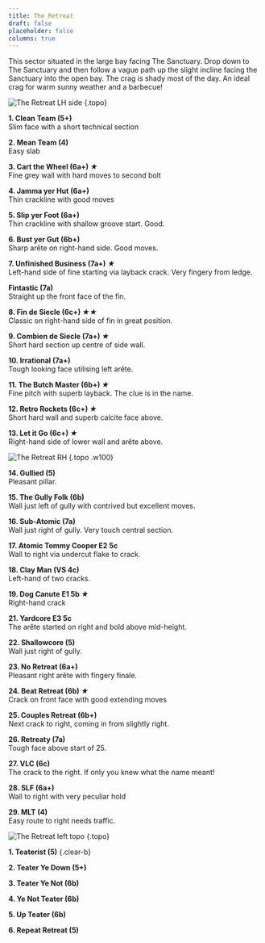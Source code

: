 ```yaml
---
title: The Retreat
draft: false
placeholder: false
columns: true
---
```


This sector situated in the large bay facing The Sanctuary. Drop down to The Sanctuary and then follow a vague path up the slight incline facing the Sanctuary into the open bay. The crag is shady most of the day. An ideal crag for warm sunny weather and a barbecue!


![The Retreat LH side](/img/peak/buxton/Retreat-LH.jpg)
{.topo}

**1. Clean Team (5+)**  
Slim face with a short technical section

**2. Mean Team (4)**  
Easy slab

**3. Cart the Wheel (6a+) *★***  
Fine grey wall with hard moves to second bolt

**4. Jamma yer Hut (6a+)**  
Thin crackline with good moves

**5. Slip yer Foot (6a+)**  
Thin crackline with shallow groove start. Good.

**6. Bust yer Gut (6b+)**  
Sharp arête on right-hand side. Good moves.

**7. Unfinished Business (7a+) *★***  
Left-hand side of fine starting via layback crack. Very fingery from ledge.

**Fintastic (7a)**  
Straight up the front face of the fin.

**8. Fin de Siecle (6c+) *★★***  
Classic on right-hand side of fin in great position.

**9. Combien de Siecle (7a+) *★***  
Short hard section up centre of side wall.

**10. Irrational (7a+)**  
Tough looking face utilising left arête.

**11. The Butch Master (6b+) *★***  
Fine pitch with superb layback. The clue is in the name. 

**12. Retro Rockets (6c+) *★***  
Short hard wall and superb calcite face above.

**13. Let it Go (6c+) *★***  
Right-hand side of lower wall and arête above.


![The Retreat RH](/img/peak/buxton/Retreat-RH.jpg)
{.topo .w100}

**14. Gullied (5)**  
Pleasant pillar.

**15. The Gully Folk (6b)**  
Wall just left of gully with contrived but excellent moves.

**16. Sub-Atomic (7a)**  
Wall just right of gully. Very touch central section.

**17. Atomic Tommy Cooper E2 5c**  
Wall to right via undercut flake to crack.

**18. Clay Man (VS 4c)**  
Left-hand of two cracks.

**19. Dog Canute E1 5b *★***  
Right-hand crack

**21. Yardcore E3 5c**  
The arête started on right and bold above mid-height.

**22. Shallowcore (5)**  
Wall just right of gully.

**23. No Retreat (6a+)**  
Pleasant right arête with fingery finale.

**24. Beat Retreat (6b) *★***  
Crack on front face with good extending moves 

**25. Couples Retreat (6b+)**  
Next crack to right, coming in from slightly right.

**26. Retreaty (7a)**  
Tough face above start of 25.

**27. VLC (6c)**  
The crack to the right. If only you knew what the name meant!

**28. SLF (6a+)**  
Wall to right with very peculiar hold

**29. MLT (4)**  
Easy route to right needs traffic.


![The Retreat left topo](/img/peak/buxton/hh-the-retreat-left.jpg)
{.topo}

**1. Teaterist (5)**
{.clear-b}

**2. Teater Ye Down (5+)**  

**3. Teater Ye Not (6b)**  

**4. Ye Not Teater (6b)**  

**5. Up Teater (6b)**  

**6. Repeat Retreat (5)**  



